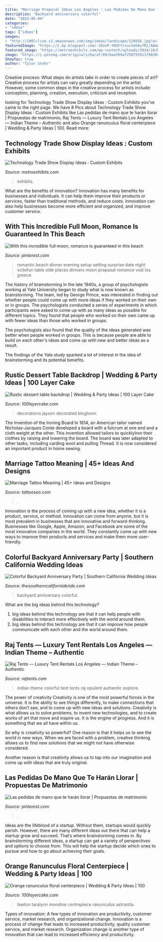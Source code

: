 ```yaml
---
title: "Marriage Proposal Ideas Los Angeles : Las Pedidas De Mano Que Te Harán Llorar"
description: "Backyard anniversary colorful"
date: "2023-05-04"
categories:
- "ideas"
tags: ["ideas"]
images:
- "http://100lclive.s3.amazonaws.com/img/ideas/landscape/128916.jpg?a=1607469534.6829"
featuredImage: "https://2.bp.blogspot.com/-J6VxP-YN3FY/VucVehAu7RI/AAAAAAAA2CM/rdxRHI-LmAUWZ8VqyCHcLmf4WAueK2LaA/s1600/colorful-backyard-party-sierra-solis-photography-15.jpg"
featured_image: "https://metroexhibits.com/wp-content/uploads/2014/10/Digital-View-Technology.jpg"
image: "https://i.pinimg.com/originals/ba/af/69/baaf69af250755911f6838cb9cc2793d.jpg"
ShowToc: true
author: "Tyler Stehr"
---
```



Creative process: What steps do artists take in order to create pieces of art?
Creative process for artists can vary greatly depending on the artist. However, some common steps in the creative process for artists include: conception, planning, creation, execution, criticism and reception.

	

		
looking for Technology Trade Show Display Ideas : Custom Exhibits you've came to the right page. We have 8 Pics about Technology Trade Show Display Ideas : Custom Exhibits like Las pedidas de mano que te harán llorar | Propuestas de matrimonio, Raj Tents — Luxury Tent Rentals Los Angeles — Indian Theme – Authentic and also Orange ranunculus floral centerpiece | Wedding &amp; Party Ideas | 100. Read more:
		
    
## Technology Trade Show Display Ideas : Custom Exhibits

<img loading=lazy src="https://metroexhibits.com/wp-content/uploads/2014/10/Digital-View-Technology.jpg" onerror="this.onerror=null;this.src='https://tse1.mm.bing.net/th?id=OIP.65jxFgM0TYXoAlHpr4aL7wHaGD&amp;pid=15.1';" alt="Technology Trade Show Display Ideas : Custom Exhibits">

_Source: metroexhibits.com_

>exhibits. 

	

What are the benefits of innovation?
Innovation has many benefits for businesses and individuals. It can help them improve their products or services, faster than traditional methods, and reduce costs. Innovation can also help businesses become more efficient and organized, and improve customer service.

    
## With This Incredible Full Moon, Romance Is Guaranteed In This Beach

<img loading=lazy src="https://i.pinimg.com/originals/73/0e/80/730e809015ad6433b7a9c045e64dafab.jpg" onerror="this.onerror=null;this.src='https://tse2.mm.bing.net/th?id=OIP.eIF0YAkqu4N-ihkynzp75QHaJ4&amp;pid=15.1';" alt="With this incredible full moon, romance is guaranteed in this beach">

_Source: pinterest.com_

>romantic beach dinner evening setup setting surprise date night xcitefun table side places dinners moon proposal romance visit los greece. 

	

The history of brainstorming
In the late 1940s, a group of psychologists working at Yale University began to study what is now known as brainstorming. The team, led by George Prince, was interested in finding out whether people could come up with more ideas if they worked on their own or in groups.
The psychologists conducted a series of experiments in which participants were asked to come up with as many ideas as possible for different topics. They found that people who worked on their own came up with fewer ideas than those who worked in groups.

The psychologists also found that the quality of the ideas generated was better when people worked in groups. This is because people are able to build on each other's ideas and come up with new and better ideas as a result.

The findings of the Yale study sparked a lot of interest in the idea of brainstorming and its potential benefits.

    
## Rustic Dessert Table Backdrop | Wedding &amp; Party Ideas | 100 Layer Cake

<img loading=lazy src="http://100lclive.s3.amazonaws.com/img/ideas/landscape/150392.jpg?a=1592829985.8619" onerror="this.onerror=null;this.src='https://tse4.mm.bing.net/th?id=OIP.RZnqZDwL7KpHb_XHDDTJfwHaKG&amp;pid=15.1';" alt="Rustic dessert table backdrop | Wedding &amp; Party Ideas | 100 Layer Cake">

_Source: 100layercake.com_

>decorations jayson decorated bloglovin. 

	

The Invention of the Ironing Board
In 1814, an American tailor named Nicholas-Jacques Conte developed a board with a fulcrum at one end and a cloth weight at the other. This invention allowed tailors to quicklyIron their clothes by raising and lowering the board. The board was later adapted to other tasks, including carding wool and pulling Thread. It is now considered an important product in home sewing.

    
## Marriage Tattoo Meaning | 45+ Ideas And Designs

<img loading=lazy src="https://www.tattooseo.com/wp-content/uploads/2016/10/Marriage-Tattoos-23.jpg" onerror="this.onerror=null;this.src='https://tse1.mm.bing.net/th?id=OIP.tSjyx173A1ASHfS60WoecwAAAA&amp;pid=15.1';" alt="Marriage Tattoo Meaning | 45+ Ideas and Designs">

_Source: tattooseo.com_

>. 

	

Innovation is the process of coming up with a new idea, whether it is a product, service, or method. Innovation can come from anyone, but it is most prevalent in businesses that are innovative and forward-thinking. Businesses like Google, Apple, Amazon, and Facebook are some of the most innovative companies in the world. They constantly come up with new ways to improve their products and services and make them more user-friendly.

    
## Colorful Backyard Anniversary Party | Southern California Wedding Ideas

<img loading=lazy src="https://2.bp.blogspot.com/-J6VxP-YN3FY/VucVehAu7RI/AAAAAAAA2CM/rdxRHI-LmAUWZ8VqyCHcLmf4WAueK2LaA/s1600/colorful-backyard-party-sierra-solis-photography-15.jpg" onerror="this.onerror=null;this.src='https://tse4.mm.bing.net/th?id=OIP.yL8cxE8bBgOZkwpRdKTK-AHaLH&amp;pid=15.1';" alt="Colorful Backyard Anniversary Party | Southern California Wedding Ideas">

_Source: thesoutherncaliforniabride.com_

>backyard anniversary colorful. 

	

What are the big ideas behind this technology?
1. big ideas behind this technology are that it can help people with disabilities to interact more effectively with the world around them.
2. big ideas behind this technology are that it can improve how people communicate with each other and the world around them.

    
## Raj Tents — Luxury Tent Rentals Los Angeles — Indian Theme – Authentic

<img loading=lazy src="https://static1.squarespace.com/static/56589d96e4b0c377c45acf92/569d52e389a60a5a2b792427/56c37c54356fb0966481374f/1455651931048/raj-tents-indian-theme-colorful-tent.jpg" onerror="this.onerror=null;this.src='https://tse1.mm.bing.net/th?id=OIP.RFQlK5Vlz2Lzj2l0wSZtcQHaFj&amp;pid=15.1';" alt="Raj Tents — Luxury Tent Rentals Los Angeles — Indian Theme – Authentic">

_Source: rajtents.com_

>indian theme colorful tent tents raj opulent authentic explore. 

	

The power of creativity
Creativity is one of the most powerful forces in the universe. It is the ability to see things differently, to make connections that others don’t see, and to come up with new ideas and solutions.
Creativity is what allows us to solve problems, to invent new technologies, and to create works of art that move and inspire us. It is the engine of progress. And it is something that we all have within us.

So why is creativity so powerful? One reason is that it helps us to see the world in new ways. When we are faced with a problem, creative thinking allows us to find new solutions that we might not have otherwise considered.

Another reason is that creativity allows us to tap into our imagination and come up with ideas that are truly original.

    
## Las Pedidas De Mano Que Te Harán Llorar | Propuestas De Matrimonio

<img loading=lazy src="https://i.pinimg.com/originals/ba/af/69/baaf69af250755911f6838cb9cc2793d.jpg" onerror="this.onerror=null;this.src='https://tse3.mm.bing.net/th?id=OIP.0owwV1h6f-lWb0KdjWNczAHaLH&amp;pid=15.1';" alt="Las pedidas de mano que te harán llorar | Propuestas de matrimonio">

_Source: pinterest.com_

>. 

	

Ideas are the lifeblood of a startup. Without them, startups would quickly perish. However, there are many different ideas out there that can help a startup grow and succeed. That’s where brainstorming comes in. By brainstorming different ideas, a startup can get a variety of perspectives and options to choose from. This will help the startup decide which ones to pursue and how to go about achieving their goals.

    
## Orange Ranunculus Floral Centerpiece | Wedding &amp; Party Ideas | 100

<img loading=lazy src="http://100lclive.s3.amazonaws.com/img/ideas/landscape/128916.jpg?a=1607469534.6829" onerror="this.onerror=null;this.src='https://tse4.mm.bing.net/th?id=OIP.eDyitz0a8UsSoAmBPdmCXwHaJ8&amp;pid=15.1';" alt="Orange ranunculus floral centerpiece | Wedding &amp; Party Ideas | 100">

_Source: 100layercake.com_

>lawton taralynn mondine centrepiece ranunculus astrantia. 

	

Types of innovation: A few types of innovation are productivity, customer service, market research, and organizational change.
Innovation is a process of change that leads to increased productivity, quality customer service, and market research. Organization change is another type of innovation that can lead to increased efficiency and productivity.

